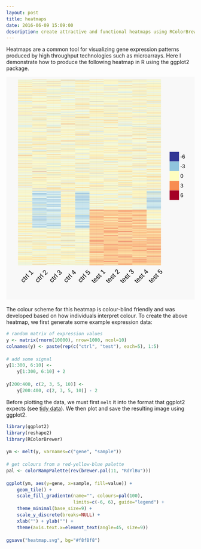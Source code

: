 ```yaml
---
layout: post
title: heatmaps
date: 2016-06-09 15:09:00
description: create attractive and functional heatmaps using RColorBrewer and ggplot2
---
```


Heatmaps are a common tool for visualizing gene expression patterns produced by
high throughput technologies such as microarrays. Here I demonstrate how to 
produce the following heatmap in R using the ggplot2 package.



<img src="/img/heatmap.svg" class="ImageBorder ImageResponsive">

The colour scheme for this heatmap is colour-blind friendly and was developed 
based on how individuals interpret colour. To create the above heatmap, we first
generate some example expression data:


```r
# random matrix of expression values
y <- matrix(rnorm(10000), nrow=1000, ncol=10)
colnames(y) <- paste(rep(c("ctrl", "test"), each=5), 1:5)

# add some signal
y[1:300, 6:10] <- 
    y[1:300, 6:10] + 2

y[200:400, c(2, 3, 5, 10)] <-
    y[200:400, c(2, 3, 5, 10)] - 2
```

Before plotting the data, we must first `melt` it into the format that ggplot2 
expects (see <a href="http://vita.had.co.nz/papers/tidy-data.pdf" target="blank">tidy data</a>). We then plot and save the resulting image using ggplot2.


```r
library(ggplot2)
library(reshape2)
library(RColorBrewer)

ym <- melt(y, varnames=c("gene", "sample"))

# get colours from a red-yellow-blue palette
pal <- colorRampPalette(rev(brewer.pal(11, "RdYlBu")))

ggplot(ym, aes(y=gene, x=sample, fill=value)) +
    geom_tile() + 
    scale_fill_gradientn(name="", colours=pal(100), 
                         limits=c(-6, 6), guide="legend") + 
    theme_minimal(base_size=9) + 
    scale_y_discrete(breaks=NULL) +
    xlab("") + ylab("") +
    theme(axis.text.x=element_text(angle=45, size=9))

ggsave("heatmap.svg", bg="#f8f8f8")
```
